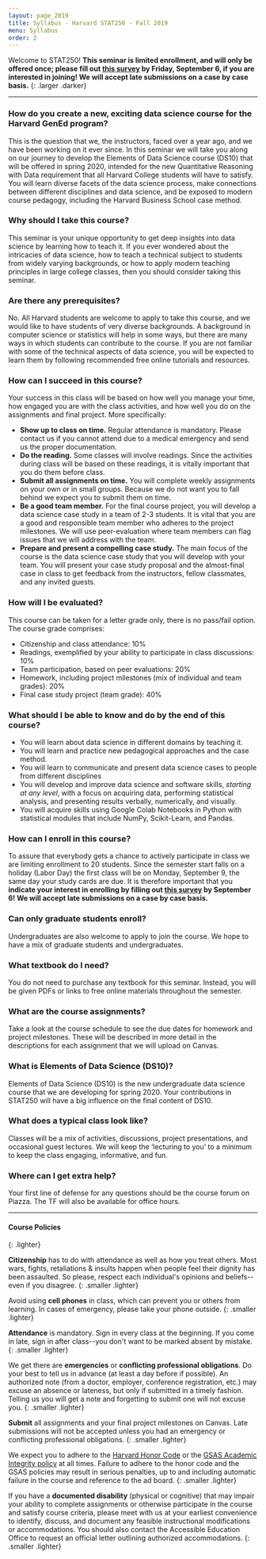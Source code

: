 ```yaml
---
layout: page_2019
title: Syllabus - Harvard STAT250 - Fall 2019
menu: Syllabus
order: 2
---
```


Welcome to STAT250! **This seminar is limited enrollment, and will only be offered once; please fill out [this survey](https://docs.google.com/forms/d/e/1FAIpQLSci5dnSypW6J7mNuCdlXb16Pu2-lTD_7XMFT9YjFu7SBcxdRQ/viewform?usp=sf_link) by Friday, September 6, if you are interested in joining! We will accept late submissions on a case by case basis.**
{: .larger .darker}

---

### How do you create a new, exciting data science course for the Harvard GenEd program?

This is the question that we, the instructors, faced over a year ago, and we have been working on it ever since. In this seminar we will take you along on our journey to develop the Elements of Data Science course (DS10) that will be offered in spring 2020, intended for the new Quantitative Reasoning with Data requirement that all Harvard College students will have to satisfy. You will learn diverse facets of the data science process, make connections between different disciplines and data science, and be exposed to modern course pedagogy, including the Harvard Business School case method. 

### Why should I take this course?

This seminar is your unique opportunity to get deep insights into data science by learning how to teach it. If you ever wondered about the intricacies of data science, how to teach a technical subject to students from widely varying backgrounds, or how to apply modern teaching principles in large college classes, then you should consider taking this seminar. 

### Are there any prerequisites?

No. All Harvard students are welcome to apply to take this course, and we would like to have students of very diverse backgrounds. A background in computer science or statistics will help in some ways, but there are many ways in which students can contribute to the course. If you are not familiar with some of the technical aspects of data science, you will be expected to learn them by following recommended free online tutorials and resources.

### How can I succeed in this course?

Your success in this class will be based on how well you manage your time, how engaged you are with the class activities, and how well you do on the assignments and final project. More specifically:

- **Show up to class on time.** Regular attendance is mandatory. Please contact us if you cannot attend due to a medical emergency and send us the proper documentation.
- **Do the reading.** Some classes will involve readings. Since the activities during class will be based on these readings, it is vitally important that you do them before class.
- **Submit all assignments on time.** You will complete weekly assignments on your own or in small groups. Because we do not want you to fall behind we expect you to submit them on time.
- **Be a good team member.** For the final course project, you will develop a data science case study in a team of 2-3 students. It is vital that you are a good and responsible team member who adheres to the project milestones. We will use peer-evaluation where team members can flag issues that we will address with the team. 
- **Prepare and present a compelling case study.** The main focus of the course is the data science case study that you will develop with your team. You will present your case study proposal and the almost-final case in class to get feedback from the instructors, fellow classmates, and any invited guests.  

### How will I be evaluated?

This course can be taken for a letter grade only, there is no pass/fail option. The course grade comprises:

- Citizenship and class attendance: 10%
- Readings, exemplified by your ability to participate in class discussions: 10%
- Team participation, based on peer evaluations: 20%
- Homework, including project milestones (mix of individual and team grades): 20%
- Final case study project (team grade): 40%

### What should I be able to know and do by the end of this course?

- You will learn about data science in different domains by teaching it.
- You will learn and practice new pedagogical approaches and the case method.
- You will learn to communicate and present data science cases to people from different disciplines
- You will develop and improve data science and software skills, *starting at any level*, with a focus on acquiring data, performing statistical analysis, and presenting results verbally, numerically, and visually.
- You will acquire skills using Google Colab Notebooks in Python with statistical modules that include NumPy, Scikit-Learn, and Pandas.

### How can I enroll in this course?

To assure that everybody gets a chance to actively participate in class we are limiting enrollment to 20 students. Since the semester start falls on a holiday (Labor Day) the first class will be on Monday, September 9, the same day your study cards are due. It is therefore important that you **indicate your interest in enrolling by filling out [this survey](https://docs.google.com/forms/d/e/1FAIpQLSci5dnSypW6J7mNuCdlXb16Pu2-lTD_7XMFT9YjFu7SBcxdRQ/viewform?usp=sf_link) by September 6! We will accept late submissions on a case by case basis.**

### Can only graduate students enroll?

Undergraduates are also welcome to apply to join the course. We hope to have a mix of graduate students and undergraduates.

### What textbook do I need?

You do not need to purchase any textbook for this seminar. Instead, you will be given PDFs or links to free online materials throughout the semester.

### What are the course assignments?

Take a look at the course schedule to see the due dates for homework and project milestones. These will be described in more detail in the descriptions for each assignment that we will upload on Canvas. 

### What is Elements of Data Science (DS10)?

Elements of Data Science (DS10) is the new undergraduate data science course that we are developing for spring 2020. Your contributions in STAT250 will have a big influence on the final content of DS10.

### What does a typical class look like?

Classes will be a mix of activities, discussions, project presentations, and occasional guest lectures. We will keep the ‘lecturing to you’ to a minimum to keep the class engaging, informative, and fun.

### Where can I get extra help?

Your first line of defense for any questions should be the course forum on Piazza. The TF will also be available for office hours.

---

#### Course Policies
{: .lighter}

**Citizenship** has to do with attendance as well as how you treat others. Most wars, fights, retaliations & insults happen when people feel their dignity has been assaulted. So please, respect each individual's opinions and beliefs--even if you disagree.
{: .smaller .lighter}

Avoid using **cell phones** in class, which can prevent you or others from learning. In cases of emergency, please take your phone outside.
{: .smaller .lighter}

**Attendance** is mandatory. Sign in every class at the beginning. If you come in late, sign in after class--you don't want to be marked absent by mistake.
{: .smaller .lighter}

We get there are **emergencies** or **conflicting professional obligations**. Do your best to tell us in advance (at least a day before if possible). An authorized note (from a doctor, employer, conference registration, etc.) may excuse an absence or lateness, but only if submitted in a timely fashion. Telling us you will get a note and forgetting to submit one will not excuse you.
{: .smaller .lighter}

**Submit** all assignments and your final project milestones on Canvas. Late submissions will not be accepted unless you had an emergency or conflicting professional obligations.
{: .smaller .lighter}

We expect you to adhere to the [Harvard Honor Code](https://honor.fas.harvard.edu/honor-code) or the [GSAS Academic Integrity policy](https://gsas.harvard.edu/codes-conduct/academic-integrity/) at all times. Failure to adhere to the honor code and the GSAS policies may result in serious penalties, up to and including automatic failure in the course and reference to the ad board.
{: .smaller .lighter}

If you have a **documented disability** (physical or cognitive) that may impair your ability to complete assignments or otherwise participate in the course and satisfy course criteria, please meet with us at your earliest convenience to identify, discuss, and document any feasible instructional modifications or accommodations. You should also contact the Accessible Education Office to request an official letter outlining authorized accommodations.
{: .smaller .lighter}
